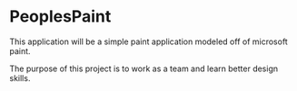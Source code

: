 # PeoplesPaint
This application will be a simple paint application modeled off of microsoft paint. 

The purpose of this project is to work as a team and learn better design skills.
